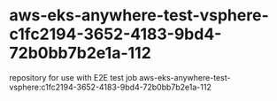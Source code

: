 # aws-eks-anywhere-test-vsphere-c1fc2194-3652-4183-9bd4-72b0bb7b2e1a-112
repository for use with E2E test job aws-eks-anywhere-test-vsphere:c1fc2194-3652-4183-9bd4-72b0bb7b2e1a-112
